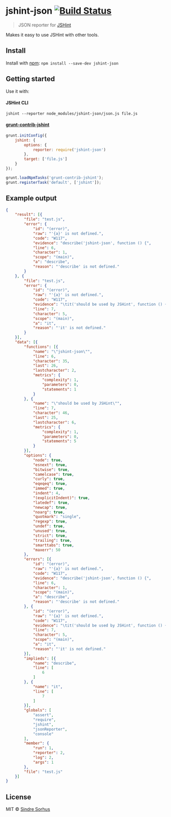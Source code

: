 # jshint-json [![Build Status](https://secure.travis-ci.org/sindresorhus/jshint-json.png?branch=master)](http://travis-ci.org/sindresorhus/jshint-json)

> JSON reporter for [JSHint](https://github.com/jshint/jshint)

Makes it easy to use JSHint with other tools.


## Install

Install with [npm](https://npmjs.org/package/jshint-json): `npm install --save-dev jshint-json`


## Getting started

Use it with:

#### JSHint CLI

```
jshint --reporter node_modules/jshint-json/json.js file.js
```

#### [grunt-contrib-jshint](https://github.com/gruntjs/grunt-contrib-jshint)

```js
grunt.initConfig({
	jshint: {
		options: {
			reporter: require('jshint-json')
		},
		target: ['file.js']
	}
});

grunt.loadNpmTasks('grunt-contrib-jshint');
grunt.registerTask('default', ['jshint']);
```


## Example output

```json
{
	"result": [{
		"file": "test.js",
		"error": {
			"id": "(error)",
			"raw": "'{a}' is not defined.",
			"code": "W117",
			"evidence": "describe('jshint-json', function () {",
			"line": 6,
			"character": 1,
			"scope": "(main)",
			"a": "describe",
			"reason": "'describe' is not defined."
		}
	}, {
		"file": "test.js",
		"error": {
			"id": "(error)",
			"raw": "'{a}' is not defined.",
			"code": "W117",
			"evidence": "\tit('should be used by JSHint', function () {",
			"line": 7,
			"character": 5,
			"scope": "(main)",
			"a": "it",
			"reason": "'it' is not defined."
		}
	}],
	"data": [{
		"functions": [{
			"name": "\"jshint-json\"",
			"line": 6,
			"character": 35,
			"last": 26,
			"lastcharacter": 2,
			"metrics": {
				"complexity": 1,
				"parameters": 0,
				"statements": 1
			}
		}, {
			"name": "\"should be used by JSHint\"",
			"line": 7,
			"character": 46,
			"last": 25,
			"lastcharacter": 6,
			"metrics": {
				"complexity": 1,
				"parameters": 0,
				"statements": 5
			}
		}],
		"options": {
			"node": true,
			"esnext": true,
			"bitwise": true,
			"camelcase": true,
			"curly": true,
			"eqeqeq": true,
			"immed": true,
			"indent": 4,
			"(explicitIndent)": true,
			"latedef": true,
			"newcap": true,
			"noarg": true,
			"quotmark": "single",
			"regexp": true,
			"undef": true,
			"unused": true,
			"strict": true,
			"trailing": true,
			"smarttabs": true,
			"maxerr": 50
		},
		"errors": [{
			"id": "(error)",
			"raw": "'{a}' is not defined.",
			"code": "W117",
			"evidence": "describe('jshint-json', function () {",
			"line": 6,
			"character": 1,
			"scope": "(main)",
			"a": "describe",
			"reason": "'describe' is not defined."
		}, {
			"id": "(error)",
			"raw": "'{a}' is not defined.",
			"code": "W117",
			"evidence": "\tit('should be used by JSHint', function () {",
			"line": 7,
			"character": 5,
			"scope": "(main)",
			"a": "it",
			"reason": "'it' is not defined."
		}],
		"implieds": [{
			"name": "describe",
			"line": [
				6
			]
		}, {
			"name": "it",
			"line": [
				7
			]
		}],
		"globals": [
			"assert",
			"require",
			"jshint",
			"jsonReporter",
			"console"
		],
		"member": {
			"run": 1,
			"reporter": 2,
			"log": 2,
			"args": 1
		},
		"file": "test.js"
	}]
}
```


## License

MIT © [Sindre Sorhus](http://sindresorhus.com)
